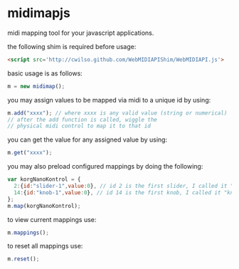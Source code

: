 midimapjs
=========

midi mapping tool for your javascript applications.

the following shim is required before usage:
```html
<script src='http://cwilso.github.com/WebMIDIAPIShim/WebMIDIAPI.js'>
```

basic usage is as follows:
```javascript
m = new midimap();
```
you may assign values to be mapped via midi to a unique id by using:  
```javascript
m.add("xxxx"); // where xxxx is any valid value (string or numerical)
// after the add function is called, wiggle the 
// physical midi control to map it to that id
```
you can get the value for any assigned value by using:
```javascript
m.get("xxxx");
```
you may also preload configured mappings by doing the following:
```javascript
var korgNanoKontrol = {
  2:{id:"slider-1",value:0}, // id 2 is the first slider, I called it "slider-1"
  14:{id:"knob-1",value:0}, // id 14 is the first knob, I called it "knob-1"
};
m.map(korgNanoKontrol);
```
to view current mappings use:
```javascript
m.mappings();
```
to reset all mappings use:
```javascript
m.reset();
```
